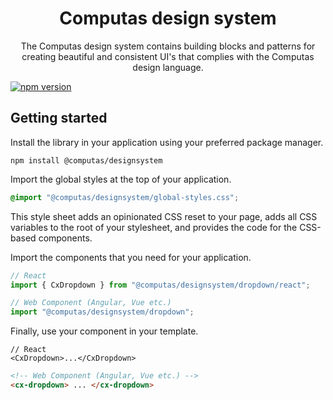 <h1 align="center">Computas design system</h1>

<p align="center" style="max-width: 70ch; margin-inline: auto">The Computas design system contains building blocks and patterns for creating beautiful and consistent UI's that complies with the Computas design language.
<br>

[![npm version](https://badge.fury.io/js/@computas%2Fdesignsystem.svg)](https://badge.fury.io/js/@computas%2Fdesignsystem)

## Getting started

Install the library in your application using your preferred package manager.

```
npm install @computas/designsystem
```

Import the global styles at the top of your application.

```css
@import "@computas/designsystem/global-styles.css";
```

This style sheet adds an opinionated CSS reset to your page, adds all CSS variables to the root of your stylesheet, and provides the code for the CSS-based components.

Import the components that you need for your application.

```ts
// React
import { CxDropdown } from "@computas/designsystem/dropdown/react";
```

```ts
// Web Component (Angular, Vue etc.)
import "@computas/designsystem/dropdown";
```

Finally, use your component in your template.

```tsx
// React
<CxDropdown>...</CxDropdown>
```

```html
<!-- Web Component (Angular, Vue etc.) -->
<cx-dropdown> ... </cx-dropdown>
```

